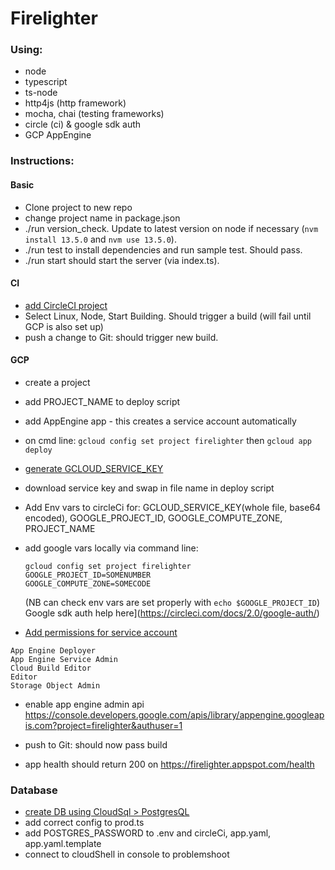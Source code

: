 # Firelighter

### Using: 
- node
- typescript
- ts-node
- http4js (http framework)
- mocha, chai (testing frameworks)
- circle (ci) & google sdk auth
- GCP AppEngine

### Instructions: 
#### Basic
- Clone project to new repo
- change project name in package.json
- ./run version_check. Update to latest version on node if necessary (`nvm install 13.5.0` and `nvm use 13.5.0`). 
- ./run test to install dependencies and run sample test. Should pass.
- ./run start should start the server (via index.ts).

#### CI
- [add CircleCI project](https://circleci.com/add-projects/gh/isabelcooper)
- Select Linux, Node, Start Building. Should trigger a build (will fail until GCP is also set up)
- push a change to Git: should trigger new build.

#### GCP
- create a project 
- add PROJECT_NAME to deploy script 
- add AppEngine app - this creates a service account automatically
- on cmd line: `gcloud config set project firelighter` then `gcloud app deploy`

- [generate GCLOUD_SERVICE_KEY](https://console.cloud.google.com/iam-admin/serviceaccounts?authuser=1&project=firelighter) 
- download service key and swap in file name in deploy script
- Add Env vars to circleCi for: 
GCLOUD_SERVICE_KEY(whole file, base64 encoded), GOOGLE_PROJECT_ID, GOOGLE_COMPUTE_ZONE, PROJECT_NAME
- add google vars locally via command line: 
    ```
    gcloud config set project firelighter
    GOOGLE_PROJECT_ID=SOMENUMBER
    GOOGLE_COMPUTE_ZONE=SOMECODE
    ```
    (NB can check env vars are set properly with `echo $GOOGLE_PROJECT_ID`)
Google sdk auth help here](https://circleci.com/docs/2.0/google-auth/)
- [Add permissions for service account](https://console.cloud.google.com/iam-admin/iam?authuser=1&project=firelighter)
```
App Engine Deployer
App Engine Service Admin
Cloud Build Editor
Editor
Storage Object Admin
```
- enable app engine admin api https://console.developers.google.com/apis/library/appengine.googleapis.com?project=firelighter&authuser=1

- push to Git: should now pass build
- app health should return 200 on https://firelighter.appspot.com/health


### Database
- [create DB using CloudSql > PostgresQL](https://console.cloud.google.com/sql/choose-instance-engine?authuser=1&project=firelighter)
- add correct config to prod.ts 
- add POSTGRES_PASSWORD to .env and circleCi, app.yaml, app.yaml.template
- connect to cloudShell in console to problemshoot
